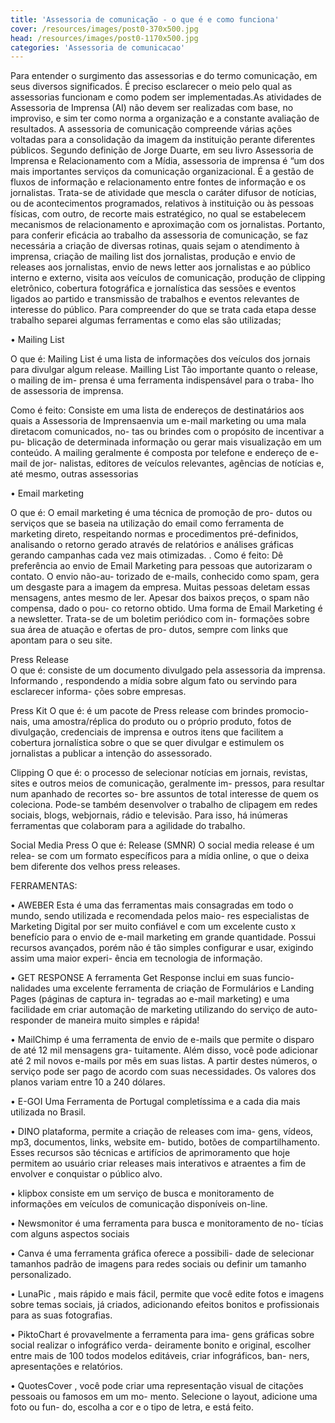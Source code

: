 ```yaml
---
title: 'Assessoria de comunicação - o que é e como funciona'
cover: /resources/images/post0-370x500.jpg
head: /resources/images/post0-1170x500.jpg
categories: 'Assessoria de comunicacao'
---
```

Para entender o surgimento das assessorias e do termo comunicação, em seus diversos significados. É preciso esclarecer o meio pelo qual as assessorias funcionam e como podem ser implementadas.As atividades de Assessoria de Imprensa (AI) não devem ser realizadas com base, no improviso, e sim ter como norma a organização e a constante avaliação de resultados. 
      A assessoria de comunicação compreende várias ações voltadas para a consolidação da imagem da instituição perante diferentes públicos. Segundo definição de Jorge Duarte, em seu livro Assessoria de Imprensa e Relacionamento com a Mídia, assessoria de imprensa é “um dos mais importantes serviços da comunicação organizacional. É a gestão de fluxos de informação e relacionamento entre fontes de informação e os jornalistas. Trata-se de atividade que mescla o caráter difusor de notícias, ou de acontecimentos programados, relativos à instituição ou às pessoas físicas, com outro, de recorte mais estratégico, no qual se estabelecem mecanismos de relacionamento e aproximação com os jornalistas.
    Portanto, para conferir eficácia ao trabalho da assessoria de comunicação, se faz necessária a criação de diversas rotinas, quais sejam o atendimento à imprensa, criação de mailing list dos jornalistas, produção e envio de releases aos jornalistas, envio de news letter aos jornalistas e ao público interno e externo, visita aos veículos de comunicação, produção de clipping eletrônico, cobertura fotográfica e jornalística das sessões e eventos ligados ao partido e transmissão de trabalhos e eventos relevantes de interesse do público. Para compreender do que se trata cada etapa desse trabalho separei algumas ferramentas e como elas são utilizadas;

• Mailing List
						
O que é:
Mailing List é uma lista de informações dos veículos dos jornais para divulgar algum release. Mailling List Tão importante quanto o release, o mailing de im- prensa é uma ferramenta indispensável para o traba- lho de assessoria de imprensa.
						
Como é feito:
Consiste em uma lista de endereços de destinatários aos quais a Assessoria de Imprensaenvia um e-mail marketing ou uma mala diretacom comunicados, no- tas ou brindes com o propósito de incentivar a pu- blicação de determinada informação ou gerar mais visualização em um conteúdo. A mailing geralmente é composta por telefone e endereço de e-mail de jor- nalistas, editores de veículos relevantes, agências de notícias e, até mesmo, outras assessorias
						
• Email  marketing
						
O que é:
O email marketing é uma técnica de promoção de pro- dutos ou serviços que se baseia na utilização do email como ferramenta de marketing direto, respeitando normas e procedimentos pré-definidos, analisando o retorno gerado através de relatórios e análises gráficas gerando campanhas cada vez mais otimizadas.
.
Como é feito:
Dê preferência ao envio de Email Marketing para pessoas que autorizaram o contato. O envio não-au- torizado de e-mails, conhecido como spam, gera um desgaste para a imagem da empresa. Muitas pessoas deletam essas mensagens, antes mesmo de ler. Apesar dos baixos preços, o spam não compensa, dado o pou- co retorno obtido. Uma forma de Email Marketing é a newsletter. Trata-se de um boletim periódico com in- formações sobre sua área de atuação e ofertas de pro- dutos, sempre com links que apontam para o seu site.

Press Release						
O que é:
consiste de um documento divulgado pela assessoria da imprensa. Informando , respondendo a mídia sobre algum fato ou servindo para esclarecer informa- ções sobre empresas. 

Press Kit
O que é:
é um pacote de Press release com brindes promocio- nais, uma amostra/réplica do produto ou o próprio produto, fotos de divulgação, credenciais de imprensa e outros itens que facilitem a cobertura jornalística sobre o que se quer divulgar e estimulem os jornalistas a publicar a intenção do assessorado.
						
Clipping
O que é:
o processo de selecionar notícias em jornais, revistas, sites e outros meios de comunicação, geralmente im- pressos, para resultar num apanhado de recortes so- bre assuntos de total interesse de quem os coleciona. Pode-se também desenvolver o trabalho de clipagem em redes sociais, blogs, webjornais, rádio e televisão. Para isso, há inúmeras ferramentas que colaboram para a agilidade do trabalho. 
							
Social Media Press
O que é:
Release (SMNR) O social media release é um relea- se com um formato específicos para a mídia online, o que o deixa bem diferente dos velhos press releases. 				
				
FERRAMENTAS:
						
• AWEBER
Esta é uma das ferramentas mais consagradas em todo o mundo, sendo utilizada e recomendada pelos maio- res especialistas de Marketing Digital por ser muito confiável e com um excelente custo x benefício para o envio de e-mail marketing em grande quantidade. Possui recursos avançados, porém não é tão simples configurar e usar, exigindo assim uma maior experi- ência em tecnologia de informação.
						
• GET RESPONSE
A ferramenta Get Response inclui em suas funcio- nalidades uma excelente ferramenta de criação de Formulários e Landing Pages (páginas de captura in- tegradas ao e-mail marketing) e uma facilidade em criar automação de marketing utilizando do serviço de auto-responder de maneira muito simples e rápida!
						
• MailChimp é uma ferramenta de envio de e-mails que permite o disparo de até 12 mil mensagens gra- tuitamente. Além disso, você pode adicionar até 2 mil novos e-mails por mês em suas listas. A partir destes números, o serviço pode ser pago de acordo com suas necessidades. Os valores dos planos variam entre 10 a 240 dólares.
						
• E-GOI
Uma Ferramenta de Portugal completíssima e a cada dia mais utilizada no Brasil.
									
• DINO
plataforma, permite a criação de releases com ima- gens, vídeos, mp3, documentos, links, website em- butido, botões de compartilhamento. Esses recursos são técnicas e artifícios de aprimoramento que hoje permitem ao usuário criar releases mais interativos e atraentes a fim de envolver e conquistar o público alvo.
									
• klipbox
consiste em um serviço de busca e monitoramento de informações em veículos de comunicação disponíveis on-line.
						
• Newsmonitor
é uma ferramenta para busca e monitoramento de no- tícias com alguns aspectos sociais
												
• Canva é uma ferramenta gráfica oferece a possibili- dade de selecionar tamanhos padrão de imagens para redes sociais ou definir um tamanho personalizado.
						
• LunaPic , mais rápido e mais fácil, permite que você edite fotos e imagens sobre temas sociais, já criados, adicionando efeitos bonitos e profissionais para as suas fotografias.
						
• PiktoChart é provavelmente a ferramenta para ima- gens gráficas sobre social realizar o infográfico verda- deiramente bonito e original, escolher entre mais de 100 todos modelos editáveis, criar infográficos, ban- ners, apresentações e relatórios.
						
• QuotesCover , você pode criar uma representação visual de citações pessoais ou famosos em um mo- mento. Selecione o layout, adicione uma foto ou fun- do, escolha a cor e o tipo de letra, e está feito. 
